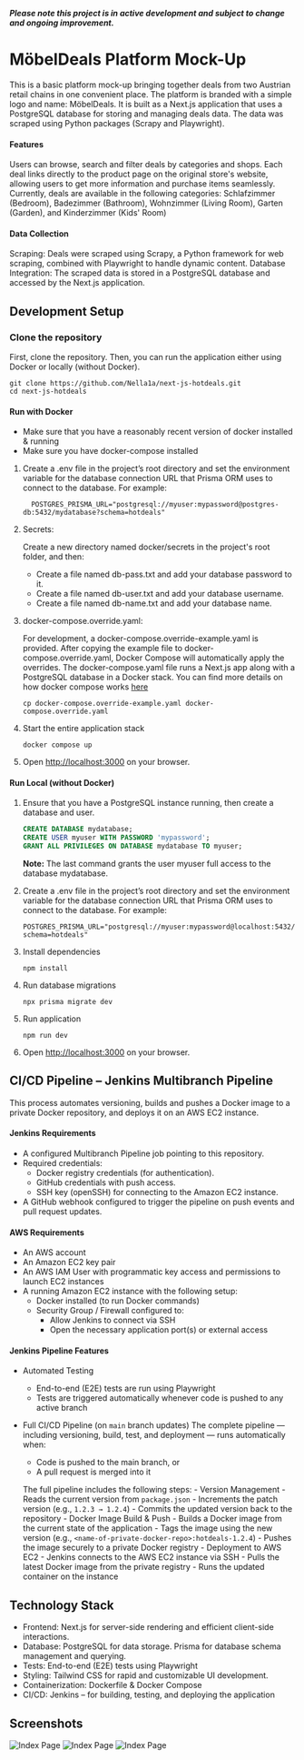 **_Please note this project is in active development and subject to change and ongoing improvement._**

# MöbelDeals Platform Mock-Up

This is a basic platform mock-up bringing together deals from two Austrian retail chains in one convenient place. The platform is branded with a simple logo and name: MöbelDeals.
It is built as a Next.js application that uses a PostgreSQL database for storing and managing deals data. The data was scraped using Python packages (Scrapy and Playwright).

#### Features

Users can browse, search and filter deals by categories and shops.
Each deal links directly to the product page on the original store's website, allowing users to get more information and purchase items seamlessly.
Currently, deals are available in the following categories: Schlafzimmer (Bedroom), Badezimmer (Bathroom), Wohnzimmer (Living Room), Garten (Garden), and Kinderzimmer (Kids' Room)

#### Data Collection

Scraping: Deals were scraped using Scrapy, a Python framework for web scraping, combined with Playwright to handle dynamic content.
Database Integration: The scraped data is stored in a PostgreSQL database and accessed by the Next.js application.

## Development Setup

### Clone the repository

First, clone the repository. Then, you can run the application either using Docker or locally (without Docker).

```shell
git clone https://github.com/Nella1a/next-js-hotdeals.git
cd next-js-hotdeals
```

#### Run with Docker

- Make sure that you have a reasonably recent version of docker installed & running
- Make sure you have docker-compose installed

1. Create a .env file in the project’s root directory and set the environment variable for the database connection URL that Prisma ORM uses to connect to the database.
   For example:

   ```shell
     POSTGRES_PRISMA_URL="postgresql://myuser:mypassword@postgres-db:5432/mydatabase?schema=hotdeals"
   ```

2. Secrets:

   Create a new directory named docker/secrets in the project's root folder, and then:

   - Create a file named db-pass.txt and add your database password to it.
   - Create a file named db-user.txt and add your database username.
   - Create a file named db-name.txt and add your database name.

3. docker-compose.override.yaml:

   For development, a docker-compose.override-example.yaml is provided. After copying the example file to docker-compose.override.yaml, Docker Compose will automatically apply the overrides. The docker-compose.yaml file runs a Next.js app along with a PostgreSQL database in a Docker stack. You can find more details on how docker compose works [here](https://docs.docker.com/compose/how-tos/multiple-compose-files/merge/)

   ```shell
   cp docker-compose.override-example.yaml docker-compose.override.yaml
   ```

4. Start the entire application stack

   ```shell
   docker compose up
   ```

5. Open <http://localhost:3000> on your browser.

#### Run Local (without Docker)

1. Ensure that you have a PostgreSQL instance running, then create a database and user.

   ```sql
   CREATE DATABASE mydatabase;
   CREATE USER myuser WITH PASSWORD 'mypassword';
   GRANT ALL PRIVILEGES ON DATABASE mydatabase TO myuser;
   ```

   **Note:** The last command grants the user myuser full access to the database mydatabase.

2. Create a .env file in the project’s root directory and set the environment variable for the database connection URL that Prisma ORM uses to connect to the database.
   For example:

   ```shell
   POSTGRES_PRISMA_URL="postgresql://myuser:mypassword@localhost:5432/mydatabase?schema=hotdeals"
   ```

3. Install dependencies

   ```shell
   npm install
   ```

4. Run database migrations

   ```shell
   npx prisma migrate dev
   ```

5. Run application

   ```shell
   npm run dev
   ```

6. Open <http://localhost:3000> on your browser.

## CI/CD Pipeline – Jenkins Multibranch Pipeline

This process automates versioning, builds and pushes a Docker image to a private Docker repository, and deploys it on an AWS EC2 instance.

#### Jenkins Requirements

- A configured Multibranch Pipeline job pointing to this repository.
- Required credentials:
  - Docker registry credentials (for authentication).
  - GitHub credentials with push access.
  - SSH key (openSSH) for connecting to the Amazon EC2 instance.
- A GitHub webhook configured to trigger the pipeline on push events and pull request updates.

#### AWS Requirements

- An AWS account
- An Amazon EC2 key pair
- An AWS IAM User with programmatic key access and permissions to launch EC2 instances
- A running Amazon EC2 instance with the following setup:
  - Docker installed (to run Docker commands)
  - Security Group / Firewall configured to:
    - Allow Jenkins to connect via SSH
    - Open the necessary application port(s) or external access

#### Jenkins Pipeline Features

- Automated Testing

  - End-to-end (E2E) tests are run using Playwright
  - Tests are triggered automatically whenever code is pushed to any active branch

- Full CI/CD Pipeline (on `main` branch updates)
  The complete pipeline — including versioning, build, test, and deployment — runs automatically when:

  - Code is pushed to the main branch, or
  - A pull request is merged into it

  The full pipeline includes the following steps: - Version Management - Reads the current version from `package.json` - Increments the patch version (e.g., `1.2.3 → 1.2.4`) - Commits the updated version back to the repository - Docker Image Build & Push - Builds a Docker image from the current state of the application - Tags the image using the new version (e.g., `<name-of-private-docker-repo>:hotdeals-1.2.4`) - Pushes the image securely to a private Docker registry - Deployment to AWS EC2 - Jenkins connects to the AWS EC2 instance via SSH - Pulls the latest Docker image from the private registry - Runs the updated container on the instance

## Technology Stack

- Frontend: Next.js for server-side rendering and efficient client-side interactions.
- Database: PostgreSQL for data storage. Prisma for database schema management and querying.
- Tests: End-to-end (E2E) tests using Playwright
- Styling: Tailwind CSS for rapid and customizable UI development.
- Containerization: Dockerfile & Docker Compose
- CI/CD: Jenkins – for building, testing, and deploying the application

## Screenshots

![Index Page](./public/picIndexPage.png)
![Index Page](./public/picCatPage.png)
![Index Page](./public/picSearch.png)
